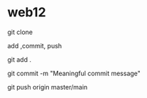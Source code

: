 # web12

git clone <link>

add ,commit, push

git add .

git commit -m "Meaningful commit message"

git push origin master/main
